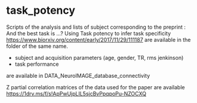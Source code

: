 ﻿# task_potency

Scripts of the analysis and lists of subject corresponding to the preprint :
And the best task is ...? Using Task potency to infer task specificity
https://www.biorxiv.org/content/early/2017/11/29/111187
are available in the folder of the same name.

- subject and acquisition parameters (age, gender, TR, rms jenkinson)
- task performance

are available in DATA_NeuroIMAGE_database_connectivity

Z partial correlation matrices of the data used for the paper are available 
https://1drv.ms/f/s!ApPwUjpLIL5sjcBvPpqpoPu-NZOCXQ
